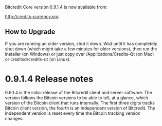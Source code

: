 Bitcredit Core version 0.9.1.4 is now available from:

  http://credits-currency.org

How to Upgrade
--------------

If you are running an older version, shut it down. Wait until it has completely
shut down (which might take a few minutes for older versions), then run the
installer (on Windows) or just copy over /Applications/Credits-Qt (on Mac) or
creditsd/credits-qt (on Linux).

0.9.1.4 Release notes
=======================

0.9.1.4 is the initial release of the Bitcredit client and server software. 
The version follows the Bitcoin versions to be able to tell, at a glance, which 
version of the Bitcoin client that runs internally. The first three digits tracks
Bitcoin client version, the fourth is an independent version of Bitcredit. 
The independent version is reset every time the Bitcoin tracking version changes.
